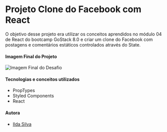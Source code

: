 
# Projeto Clone do Facebook com React

O objetivo desse projeto era utilizar os conceitos aprendidos no módulo 04 de React do bootcamp GoStack 8.0 e criar um clone do Facebook com postagens e comentários estáticos controlados através do State.

#### Imagem Final do Projeto

![Imagem Final do Desafio](https://raw.githubusercontent.com/ildasilva/bootcamp-gostack-8-rocketseat/master/M%C3%B3dulo%2004%20-%20Introdu%C3%A7%C3%A3o%20ao%20React/Assets/Imagem-final.PNG)

#### Tecnologias e conceitos utilizados

+ PropTypes
+ Styled Components
+ React

#### Autora

+ [Ilda Silva](https://www.linkedin.com/in/ilda-silva-neta/)
